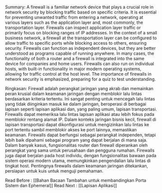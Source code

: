 Summary:
A firewall is a familiar network device that plays a crucial role in network security by blocking traffic based on specific criteria. It is essential for preventing unwanted traffic from entering a network, operating at various layers such as the application layer and, most commonly, the transportation layer. Firewalls can inspect application layer traffic or primarily focus on blocking ranges of IP addresses. In the context of a small business network, a firewall at the transportation layer can be configured to allow traffic to specific ports while blocking access to others, ensuring security. Firewalls can function as independent devices, but they are better understood as programs capable of running anywhere. In many cases, the functionality of both a router and a firewall is integrated into the same device for companies and home users. Firewalls can also run on individual hosts, with built-in functionality in major modern operating systems, allowing for traffic control at the host level. The importance of firewalls in network security is emphasized, preparing for a quiz to test understanding.

Ringkasan:
Firewall adalah perangkat jaringan yang akrab dan memainkan peran krusial dalam keamanan jaringan dengan memblokir lalu lintas berdasarkan kriteria tertentu. Ini sangat penting untuk mencegah lalu lintas yang tidak diinginkan masuk ke dalam jaringan, beroperasi di berbagai lapisan seperti lapisan aplikasi dan, yang paling umum, lapisan transportasi. Firewalls dapat memeriksa lalu lintas lapisan aplikasi atau lebih fokus pada memblokir rentang alamat IP. Dalam konteks jaringan bisnis kecil, firewall di lapisan transportasi dapat dikonfigurasi untuk mengizinkan lalu lintas ke port tertentu sambil memblokir akses ke port lainnya, memastikan keamanan. Firewalls dapat berfungsi sebagai perangkat independen, tetapi lebih baik dipahami sebagai program yang dapat berjalan di mana saja. Dalam banyak kasus, fungsionalitas router dan firewall diperankan oleh perangkat yang sama untuk perusahaan dan pengguna rumahan. Firewalls juga dapat berjalan pada host individu, dengan fungsionalitas bawaan pada sistem operasi modern utama, memungkinkan pengendalian lalu lintas di tingkat host. Pentingnya firewalls dalam keamanan jaringan ditekankan, persiapan untuk kuis untuk menguji pemahaman.

Read Before : [[Bahan Bacaan Tambahan untuk membandingkan Porta Sistem dan Ephemeral]]
Read Next :  [[Lapisan Aplikasi]]